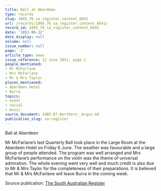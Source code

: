 ```yaml
---
title: Ball at Aberdeen
type: records
slug: 1845_76_sa_register_content_6641
url: /records/1845_76_sa_register_content_6641/
record_id: 1845_76_sa_register_content_6641
date: '1851-06-12'
date_display: null
volume: null
issue_number: null
page: '2'
article_type: news
issue_reference: 12 June 1851, page 2
people_mentioned:
- Mr McFarlane
- Mrs McFarlane
- Mr & Mrs Taylor
places_mentioned:
- Aberdeen Hotel
- Burra
topics:
- event
- social
- music
source_document: 1985-87_Northern__Argus.md
publication_slug: sa-register
---
```


Ball at Aberdeen

Mr McFarlane’s last Quarterly Ball took place in the Large Room at the Aberdeen Hotel on Friday 6 June.  The weather was favourable and a large group of people attended.  The program was well arranged and Mrs McFarlane’s performance on the violin was the theme of universal admiration.  The whole evening went very well and much credit is also due to Mr & Mrs Taylor for the completeness of their preparations.  It is believed that Mr & Mrs McFarlane will leave Burra in the coming week.

Source publication: [The South Australian Register](/publications/sa-register/)
